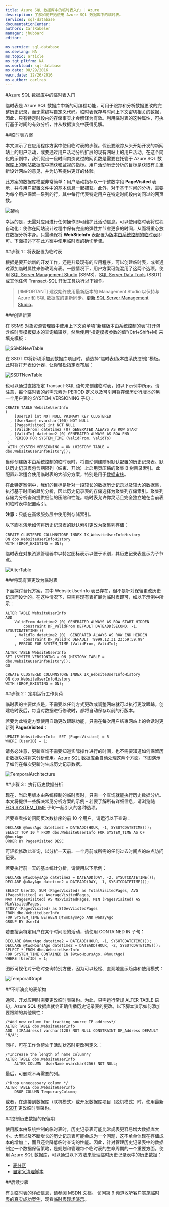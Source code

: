 ```yaml
---
title: Azure SQL 数据库中的临时表入门 | Azure
description: 了解如何开始使用 Azure SQL 数据库中的临时表。
services: sql-database
documentationCenter: 
authors: CarlRabeler
manager: jhubbard
editor: 

ms.service: sql-database
ms.devlang: NA
ms.topic: article
ms.tgt_pltfrm: NA
ms.workload: sql-database
ms.date: 08/29/2016
wacn.date: 12/26/2016
ms.author: carlrab
---
```


#Azure SQL 数据库中的临时表入门

临时表是 Azure SQL 数据库中新的可编程功能，可用于跟踪和分析数据更改的完整历史记录，而无需编写自定义代码。临时表保存与时间上下文密切相关的数据，因此，只有特定时段内的存储事实才会解译为有效。利用临时表的这种属性，可执行基于时间的有效分析，并从数据演变中获得见解。

##临时表方案

本文演示了在应用程序方案中使用临时表的步骤。假设要跟踪从头开始开发的新网站上的用户活动，或要通过用户活动分析扩展的现有网站上的用户活动。在这个简化的示例中，我们假设一段时间内浏览过的网页数是需要在托管于 Azure SQL 数据库上的网站数据库中捕获和监视的指标。用户活动历史分析的目标是获取有关重新设计网站的意见，并为访客提供更好的体验。

此方案的数据库模型非常简单：用户活动指标以一个整数字段 **PageVisited** 表示，并与用户配置文件中的基本信息一起捕获。此外，对于基于时间的分析，需要为每个用户保留一系列的行，其中每行代表特定用户在特定时间段内访问过的网页数。

![架构](./media/sql-database-temporal-tables/AzureTemporal1.png)

幸运的是，无需对应用进行任何操作即可维护此活动信息。可以使用临时表将过程自动化：使你在网站设计过程中保有完全的弹性并节省更多的时间，从而将重心放在数据分析本身。只需确保将 **WebSiteInfo** 表配置为[版本由系统控制的临时表](https://msdn.microsoft.com/zh-cn/library/dn935015.aspx#Anchor_0)即可。下面描述了在此方案中使用临时表的确切步骤。

##步骤 1：将表配置为临时表

根据是要开始新的开发工作，还是升级现有的应用程序，可以创建临时表，或者通过添加临时属性来修改现有表。一般情况下，用户方案可能混用了这两个选项。使用 [SQL Server Management Studio](https://msdn.microsoft.com/zh-cn/library/mt238290.aspx) (SSMS)、[SQL Server Data Tools](https://msdn.microsoft.com/zh-cn/library/mt204009.aspx) (SSDT) 或其他任何 Transact-SQL 开发工具执行以下操作。

> [!IMPORTANT] 建议始终使用最新版本的 Management Studio 以保持与 Azure 和 SQL 数据库的更新同步。[更新 SQL Server Management Studio](https://msdn.microsoft.com/zh-cn/library/mt238290.aspx)。

###创建新表

在 SSMS 对象资源管理器中使用上下文菜单项“新建版本由系统控制的表”打开包含临时表模板脚本的查询编辑器，然后使用“指定模板参数的值”(Ctrl+Shift+M) 来填充模板：

![SSMSNewTable](./media/sql-database-temporal-tables/AzureTemporal2.png)  

在 SSDT 中将新项添加到数据库项目时，请选择“临时表(版本由系统控制)”模板。此时将打开表设计器，让你轻松指定表布局：

![SSDTNewTable](./media/sql-database-temporal-tables/AzureTemporal3.png)  

也可以通过直接指定 Transact-SQL 语句来创建临时表，如以下示例中所示。请注意，每个临时表的必需元素为 PERIOD 定义以及可引用将存储历史行版本的另一个用户表的 SYSTEM\_VERSIONING 子句：

    CREATE TABLE WebsiteUserInfo 
    (  
        [UserID] int NOT NULL PRIMARY KEY CLUSTERED 
      , [UserName] nvarchar(100) NOT NULL
      , [PagesVisited] int NOT NULL 
      , [ValidFrom] datetime2 (0) GENERATED ALWAYS AS ROW START
      , [ValidTo] datetime2 (0) GENERATED ALWAYS AS ROW END
      , PERIOD FOR SYSTEM_TIME (ValidFrom, ValidTo)
     )  
     WITH (SYSTEM_VERSIONING = ON (HISTORY_TABLE = dbo.WebsiteUserInfoHistory));

当你创建版本由系统控制的临时表时，将自动创建随附默认配置的历史记录表。默认历史记录表包含期限列（结束、开始）上启用页压缩的聚集 B 树目录索引。此配置非常适合使用临时表的大部分方案，特别是用于[数据审核](https://msdn.microsoft.com/zh-cn/library/mt631669.aspx#Anchor_0)。

在此特定案例中，我们的目标是针对一段较长的数据历史记录以及较大的数据集，执行基于时间的趋势分析，因此历史记录表的存储选择为聚集列存储索引。聚集列存储为分析查询提供极佳的压缩和性能。临时表允许你灵活且完全独立地在当前表和临时表中配置索引。

**注意**：只能在高级服务层中使用列存储索引。

以下脚本演示如何将历史记录表的默认索引更改为聚集列存储：

    CREATE CLUSTERED COLUMNSTORE INDEX IX_WebsiteUserInfoHistory
    ON dbo.WebsiteUserInfoHistory
    WITH (DROP_EXISTING = ON); 

临时表在对象资源管理器中以特定图标表示以便于识别，其历史记录表显示为子节点。

![AlterTable](./media/sql-database-temporal-tables/AzureTemporal4.png)  

###将现有表更改为临时表

下面探讨替代方案，其中 WebsiteUserInfo 表已存在，但不是针对保留更改历史记录而设计的。在这种情况下，只需将现有表扩展为临时表即可，如以下示例中所示：

    ALTER TABLE WebsiteUserInfo 
    ADD 
        ValidFrom datetime2 (0) GENERATED ALWAYS AS ROW START HIDDEN  
            constraint DF_ValidFrom DEFAULT DATEADD(SECOND, -1, SYSUTCDATETIME())
        , ValidTo datetime2 (0)  GENERATED ALWAYS AS ROW END HIDDEN   
            constraint DF_ValidTo DEFAULT '9999.12.31 23:59:59.99'
        , PERIOD FOR SYSTEM_TIME (ValidFrom, ValidTo); 
    
    ALTER TABLE WebsiteUserInfo  
    SET (SYSTEM_VERSIONING = ON (HISTORY_TABLE = dbo.WebsiteUserInfoHistory));
    GO
    
    CREATE CLUSTERED COLUMNSTORE INDEX IX_WebsiteUserInfoHistory
    ON dbo.WebsiteUserInfoHistory
    WITH (DROP_EXISTING = ON); 

##步骤 2：定期运行工作负荷

临时表的主要优点是，不需要以任何方式更改或调整网站就可以执行更改跟踪。创建临时表后，每当对数据进行修改时，都将自动保存以前的行版本。

若要为此特定方案使用自动更改跟踪功能，只需在每次用户结束网站上的会话时更新列 **PagesVisited**：

    UPDATE WebsiteUserInfo  SET [PagesVisited] = 5 
    WHERE [UserID] = 1;

请务必注意，更新查询不需要知道实际操作进行的时间，也不需要知道如何保留历史数据以供将来分析使用。Azure SQL 数据库会自动处理这两个方面。下图演示了如何在每次更新时生成历史记录数据。

![TemporalArchitecture](./media/sql-database-temporal-tables/AzureTemporal5.png)  

##步骤 3：执行历史数据分析

现在，当启用版本由系统控制的临时表时，只需一个查询就能执行历史数据分析。本文将提供一些解决常见分析方案的示例 - 若要了解所有详细信息，请浏览随 [FOR SYSTEM\_TIME](https://msdn.microsoft.com/zh-cn/library/dn935015.aspx#Anchor_3) 子句一起引入的各种选项。

若要查看按访问网页次数排序的前 10 个用户，请运行以下查询：

    DECLARE @hourAgo datetime2 = DATEADD(HOUR, -1, SYSUTCDATETIME());
    SELECT TOP 10 * FROM dbo.WebsiteUserInfo FOR SYSTEM_TIME AS OF @hourAgo
    ORDER BY PagesVisited DESC

可轻松修改此查询，以分析一天前、一个月前或所需的任何过去时间点的站点访问记录。

若要执行前一天的基本统计分析，请使用以下示例：

    DECLARE @twoDaysAgo datetime2 = DATEADD(DAY, -2, SYSUTCDATETIME());
    DECLARE @aDayAgo datetime2 = DATEADD(DAY, -1, SYSUTCDATETIME());
    
    SELECT UserID, SUM (PagesVisited) as TotalVisitedPages, AVG (PagesVisited) as AverageVisitedPages,
    MAX (PagesVisited) AS MaxVisitedPages, MIN (PagesVisited) AS MinVisitedPages,
    STDEV (PagesVisited) as StDevViistedPages
    FROM dbo.WebsiteUserInfo 
    FOR SYSTEM_TIME BETWEEN @twoDaysAgo AND @aDayAgo
    GROUP BY UserId

若要搜索特定用户在某个时间段的活动，请使用 CONTAINED IN 子句：

    DECLARE @hourAgo datetime2 = DATEADD(HOUR, -1, SYSUTCDATETIME());
    DECLARE @twoHoursAgo datetime2 = DATEADD(HOUR, -2, SYSUTCDATETIME());
    SELECT * FROM dbo.WebsiteUserInfo 
    FOR SYSTEM_TIME CONTAINED IN (@twoHoursAgo, @hourAgo)
    WHERE [UserID] = 1;

图形可视化对于临时查询特别方便，因为可以轻松、直观地显示趋势和使用模式：

![TemporalGraph](./media/sql-database-temporal-tables/AzureTemporal6.png)  

##不断演变的表架构

通常，开发应用时需要更改临时表架构。为此，只需运行常规 ALTER TABLE 语句，Azure SQL 数据库就会正确传播历史记录表的更改。以下脚本演示如何添加要跟踪的其他属性：

    /*Add new column for tracking source IP address*/
    ALTER TABLE dbo.WebsiteUserInfo 
    ADD  [IPAddress] varchar(128) NOT NULL CONSTRAINT DF_Address DEFAULT 'N/A';

同样，可在工作负荷处于活动状态时更改列定义：

    /*Increase the length of name column*/
    ALTER TABLE dbo.WebsiteUserInfo 
        ALTER COLUMN  UserName nvarchar(256) NOT NULL;

最后，可删除不再需要的列。

    /*Drop unnecessary column */
    ALTER TABLE dbo.WebsiteUserInfo 
        DROP COLUMN TemporaryColumn; 

或者，在连接到数据库（联机模式）或开发数据库项目（脱机模式）时，使用最新 [SSDT](https://msdn.microsoft.com/zh-cn/library/mt204009.aspx) 更改临时表架构。

##控制历史数据的保留期

使用版本由系统控制的临时表时，历史记录表可能比常规表更容易增大数据库大小。大型以及不断增长的历史记录表可能会成为一个问题，这不单单体现在存储成本的增加上，而且还会降低临时查询的性能。因此，针对管理历史记录表中的数据制定一个数据保留策略，是规划和管理每个临时表的生命周期的一个重要方面。使用 Azure SQL 数据库，可以通过以下方法来管理临时历史记录表中的历史数据：

- [表分区](https://msdn.microsoft.com/zh-cn/library/mt637341.aspx#Anchor_2)
- [自定义清理脚本](https://msdn.microsoft.com/zh-cn/library/mt637341.aspx#Anchor_3)

##后续步骤

有关临时表的详细信息，请参阅 [MSDN 文档](https://msdn.microsoft.com/zh-cn/library/dn935015.aspx)。
访问第 9 频道收听[客户实施临时表的真实成功案例](https://channel9.msdn.com/Blogs/jsturtevant/Azure-SQL-Temporal-Tables-with-RockStep-Solutions)，观看[临时表现场演示](https://channel9.msdn.com/Shows/Data-Exposed/Temporal-in-SQL-Server-2016)。

<!---HONumber=Mooncake_Quality_Review_1215_2016-->